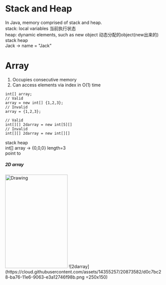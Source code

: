 # Stack and Heap
In Java, memory comprised of stack and heap.  
stack: local variables 当前执行状态  
heap: dynamic elements, such as new object 动态分配的object(new出来的)     
stack        heap  
Jack  -> name = "Jack"  

# Array
1. Occupies consecutive memory  
2. Can access elements via index in O(1) time  
```
int[] array;
// Valid
array = new int[] {1,2,3};
// Invalid
array = {1,2,3};
```

```
// Valid
int[][] 2darray = new int[5][]
// Invalid
int[][] 2darray = new int[][]
```
stack                heap        
int[] array  -> {0,0,0} length=3    
             point to  


##### 2D array  
<img src="2darray" alt="Drawing" style="height: 300px;width: 200px;"/>
![2darray](https://cloud.githubusercontent.com/assets/14355257/20873582/d0c7bc28-ba76-11e6-9063-e3a12746f98b.png =250x150)
               
